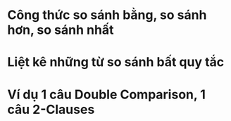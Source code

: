 # Công thức so sánh bằng, so sánh hơn, so sánh nhất

# Liệt kê những từ so sánh bất quy tắc

# Ví dụ 1 câu Double Comparison, 1 câu 2-Clauses